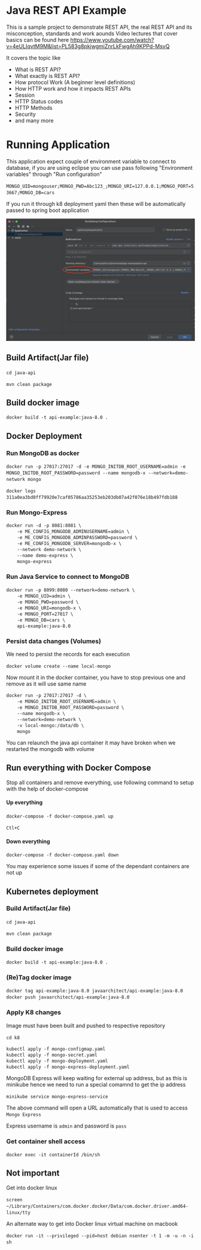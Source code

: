 # Java REST API Example
This is a sample project to demonstrate REST API, the real REST API and its misconception, standards and work aounds
Video lectures that cover basics can be found here
https://www.youtube.com/watch?v=4eULIqvtM9M&list=PL583g8pkjwgmiZnrLkFwgAh9KPPd-MsvQ

It covers the topic like
* What is REST API?
* What exactly is REST API?
* How protocol Work (A beginner level definitions)
* How HTTP work and how it impacts REST APIs
* Session
* HTTP Status codes
* HTTP Methods
* Security
* and many more





# Running Application
This application expect couple of environment variable to connect to database, if you are using eclipse you can use pass following
"Environment variables" through "Run configuration"

`MONGO_UID=mongouser;MONGO_PWD=Abc123_;MONGO_URI=127.0.0.1;MONGO_PORT=53667;MONGO_DB=cars`

If you run it through k8 deployment yaml then these will be automatically passed to spring boot application

![Run Configurations](docs/run-config.png "Run-configuration Environment Variables")

## Build Artifact(Jar file)
`cd java-api`

`mvn clean package`

## Build docker image
`docker build -t api-example:java-8.0 .`


## Docker Deployment
### Run MongoDB as docker
`docker run -p 27017:27017 -d -e MONGO_INITDB_ROOT_USERNAME=admin -e MONGO_INITDB_ROOT_PASSWORD=password --name mongodb-x --network=demo-network mongo`

`docker logs 311a0ea3bd0ff79920e7caf05786aa35253eb203db07a42f076e18b497fdb188`

### Run Mongo-Express

```
docker run -d -p 8081:8081 \
    -e ME_CONFIG_MONGODB_ADMINUSERNAME=admin \
    -e ME_CONFIG_MONGODB_ADMINPASSWORD=password \
    -e ME_CONFIG_MONGODB_SERVER=mongodb-x \
    --network demo-network \
    --name demo-express \
    mongo-express
```

### Run Java Service to connect to MongoDB
```
docker run -p 8099:8080 --network=demo-network \
    -e MONGO_UID=admin \
    -e MONGO_PWD=password \
    -e MONGO_URI=mongodb-x \
    -e MONGO_PORT=27017 \
    -e MONGO_DB=cars \
    api-example:java-8.0
```
### Persist data changes (Volumes)
We need to persist the records for each execution

`docker volume create --name local-mongo`

Now mount it in the docker container, you have to stop previous one and remove as it will use same name

```
docker run -p 27017:27017 -d \
    -e MONGO_INITDB_ROOT_USERNAME=admin \
    -e MONGO_INITDB_ROOT_PASSWORD=password \
    --name mongodb-x \
    --network=demo-network \
    -v local-mongo:/data/db \
    mongo
```

You can relaunch the java api container it may have broken when we restarted the mongodb with volume


## Run everything with Docker Compose
Stop all containers and remove everything, use following command to setup with the help of docker-compose

#### Up everything
`docker-compose -f docker-compose.yaml up`

`Ctl+C`

#### Down everything

`docker-compose -f docker-compose.yaml down`


You may experience some issues if some of the dependant containers are not up

## Kubernetes deployment

### Build Artifact(Jar file)
`cd java-api`

`mvn clean package`

### Build docker image
`docker build -t api-example:java-8.0 .`

### (Re)Tag docker image
`docker tag api-example:java-8.0 javaarchitect/api-example:java-8.0`
`docker push javaarchitect/api-example:java-8.0`

### Apply K8 changes
Image must have been built and pushed to respective repository

`cd k8`

```
kubectl apply -f mongo-configmap.yaml
kubectl apply -f mongo-secret.yaml
kubectl apply -f mongo-deployment.yaml
kubectl apply -f mongo-express-deployment.yaml
```
MongoDB Express will keep waiting for external up address, but as this is minikube hence we need to run a special comamnd to get the ip address

`minikube service mongo-express-service`

The above command will open a URL automatically that is used to access `Mongo Express`

Express username is `admin` and password is `pass`





### Get container shell access
`docker exec -it containerId /bin/sh`




## Not important
Get into docker linux

`screen ~/Library/Containers/com.docker.docker/Data/com.docker.driver.amd64-linux/tty`

An alternate way to get into Docker linux virtual machine on macbook

`docker run -it --privileged --pid=host debian nsenter -t 1 -m -u -n -i sh`
